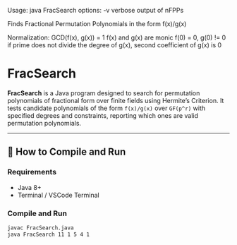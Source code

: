 Usage: java FracSearch <prime> <power> <f-degree> <g-degree> <options>
options:
-v verbose output of nFPPs

Finds Fractional Permutation Polynomials in the form f(x)/g(x)

Normalization:
GCD(f(x), g(x)) = 1
f(x) and g(x) are monic
f(0) = 0, g(0) != 0
if prime does not divide the degree of g(x), second coefficient of g(x) is 0

# FracSearch

**FracSearch** is a Java program designed to search for permutation polynomials of fractional form over finite fields using Hermite’s Criterion. It tests candidate polynomials of the form `f(x)/g(x)` over `GF(p^r)` with specified degrees and constraints, reporting which ones are valid permutation polynomials.

---

## 🔧 How to Compile and Run

### Requirements

- Java 8+
- Terminal / VSCode Terminal

### Compile and Run

```bash
javac FracSearch.java
java FracSearch 11 1 5 4 1
```
